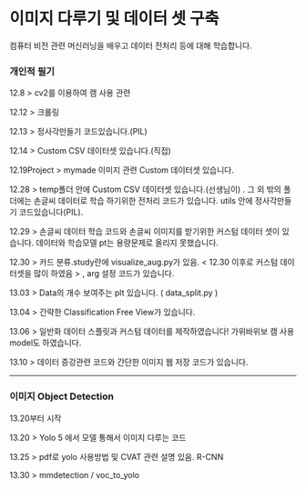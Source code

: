# 이미지 다루기 및 데이터 셋 구축

컴퓨터 비전 관련 머신러닝을 배우고 데이터 전처리 등에 대해 학습합니다.

### 개인적 필기

12.8 > cv2를 이용하여 캠 사용 관련

12.12 > 크롤링

12.13 > 정사각만들기 코드있습니다.(PIL)

12.14 > Custom CSV 데이터셋 있습니다.(직접)

12.19Project > mymade 이미지 관련 Custom 데이터셋 있습니다.

12.28 > temp폴더 안에 Custom CSV 데이터셋 있습니다.(선생님이) . 그 외 밖의 폴더에는 손글씨 데이터로 학습 하기위한 전처리 코드가 있습니다. utils 안에 정사각만들기 코드있습니다(PIL).

12.29 > 손글씨 데이터 학습 코드와 손글씨 이미지를 받기위한 커스텀 데이터 셋이 있습니다. 데이터와 학습모델 pt는 용량문제로 올리지 못했습니다.

12.30 > 카드 분류.study란에 visualize_aug.py가 있음. < 12.30 이후로 커스텀 데이터셋을 많이 하였음 > , arg 설정 코드가 있습니다.

13.03 > Data의 개수 보여주는 plt 있습니다. ( data_split.py )

13.04 > 간략한 Classification Free View가 있습니다.

13.06 > 일반화 데이터 스플릿과 커스텀 데이터를 제작하였습니다! 가위바위보 캠 사용 model도 하였습니다.

13.10 > 데이터 증강관련 코드와 간단한 이미지 웹 저장 코드가 있습니다.

-------------------------------------------------------------------------------------------

### 이미지 Object Detection

13.20부터 시작

13.20 > Yolo 5 에서 모델 통해서 이미지 다루는 코드 

13.25 > pdf로 yolo 사용방법 및 CVAT 관련 설명 있음. R-CNN 

13.30 > mmdetection / voc_to_yolo
